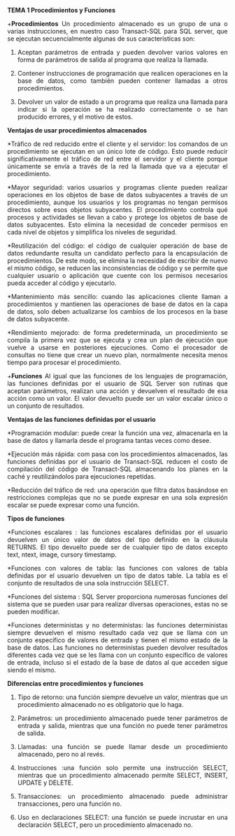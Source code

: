 <div style="text-align: justify;">

**TEMA 1 Procedimientos y Funciones** 

+**Procedimientos** 
Un procedimiento almacenado es un grupo de una o varias instrucciones, en nuestro caso Transact-SQL para SQL server, que se ejecutan secuencialmente algunas de sus caracteristicas son:

1. Aceptan parámetros de entrada y pueden devolver varios valores en forma de parámetros de salida al programa que realiza la llamada.

2. Contener instrucciones de programación que realicen operaciones en la base de datos, como también pueden contener llamadas a otros procedimientos.

3. Devolver un valor de estado a un programa que realiza una llamada para indicar si la operación se ha realizado correctamente o se han producido errores, y el motivo de estos.


**Ventajas de usar procedimientos almacenados**

*Tráfico de red reducido entre el cliente y el servidor: los comandos de un procedimiento se ejecutan en un único lote de código. Esto puede reducir significativamente el tráfico de red entre el servidor y el cliente porque únicamente se envía a través de la red la llamada que va a ejecutar el procedimiento.

*Mayor seguridad: varios usuarios y programas cliente pueden realizar operaciones en los objetos de base de datos subyacentes a través de un procedimiento, aunque los usuarios y los programas no tengan permisos directos sobre esos objetos subyacentes. El procedimiento controla qué procesos y actividades se llevan a cabo y protege los objetos de base de datos subyacentes. Esto elimina la necesidad de conceder permisos en cada nivel de objetos y simplifica los niveles de seguridad.

*Reutilización del código: el código de cualquier operación de base de datos redundante resulta un candidato perfecto para la encapsulación de procedimientos. De este modo, se elimina la necesidad de escribir de nuevo el mismo código, se reducen las inconsistencias de código y se permite que cualquier usuario o aplicación que cuente con los permisos necesarios pueda acceder al código y ejecutarlo.

*Mantenimiento más sencillo: cuando las aplicaciones cliente llaman a procedimientos y mantienen las operaciones de base de datos en la capa de datos, solo deben actualizarse los cambios de los procesos en la base de datos subyacente.

*Rendimiento mejorado: de forma predeterminada, un procedimiento se compila la primera vez que se ejecuta y crea un plan de ejecución que vuelve a usarse en posteriores ejecuciones. Como el procesador de consultas no tiene que crear un nuevo plan, normalmente necesita menos tiempo para procesar el procedimiento.

+**Funciones** 
Al igual que las funciones de los lenguajes de programación, las funciones definidas por el usuario de SQL Server son rutinas que aceptan parámetros, realizan una acción y devuelven el resultado de esa acción como un valor. El valor devuelto puede ser un valor escalar único o un conjunto de resultados.

**Ventajas de las funciones definidas por el usuario**

*Programación modular: puede crear la función una vez, almacenarla en la base de datos y llamarla desde el programa tantas veces como desee.

*Ejecución más rápida: com pasa con los procedimientos almacenados, las funciones definidas por el usuario de Transact-SQL reducen el costo de compilación del código de Transact-SQL almacenando los planes en la caché y reutilizándolos para ejecuciones repetidas.

*Reducción del tráfico de red: una operación que filtra datos basándose en restricciones complejas que no se puede expresar en una sola expresión escalar se puede expresar como una función.

**Tipos de funciones**

*Funciones escalares : las funciones escalares definidas por el usuario devuelven un único valor de datos del tipo definido en la cláusula RETURNS. El tipo devuelto puede ser de cualquier tipo de datos excepto text, ntext, image, cursory timestamp.

*Funciones con valores de tabla: las funciones con valores de tabla definidas por el usuario devuelven un tipo de datos table. La tabla es el conjunto de resultados de una sola instrucción SELECT.

*Funciones del sistema : SQL Server proporciona numerosas funciones del sistema que se pueden usar para realizar diversas operaciones, estas no se pueden modificar.

*Funciones deterministas y no deterministas: las funciones deterministas siempre devuelven el mismo resultado cada vez que se llama con un conjunto específico de valores de entrada y tienen el mismo estado de la base de datos. Las funciones no deterministas pueden devolver resultados diferentes cada vez que se les llama con un conjunto específico de valores de entrada, incluso si el estado de la base de datos al que acceden sigue siendo el mismo.


**Diferencias entre procedimientos y funciones**

1. Tipo de retorno: una función siempre devuelve un valor, mientras que un procedimiento almacenado no es obligatorio que lo haga.

2. Parámetros: un procedimiento almacenado puede tener parámetros de entrada y salida, mientras que una función no puede tener parámetros de salida.

3. Llamadas: una función se puede llamar desde un procedimiento almacenado, pero no al revés.

4. Instrucciones :una función solo permite una instrucción SELECT, mientras que un procedimiento almacenado permite SELECT, INSERT, UPDATE y DELETE.

5. Transacciones: un procedimiento almacenado puede administrar transacciones, pero una función no.

6. Uso en declaraciones SELECT: una función se puede incrustar en una declaración SELECT, pero un procedimiento almacenado no. 
 
 </div>